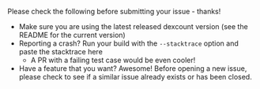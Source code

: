 Please check the following before submitting your issue - thanks!

- Make sure you are using the latest released dexcount version (see the README for the current version)
- Reporting a crash?  Run your build with the `--stacktrace` option and paste the stacktrace here
  - A PR with a failing test case would be even cooler!
- Have a feature that you want?  Awesome!  Before opening a new issue, please check to see if a similar issue already exists or has been closed.

